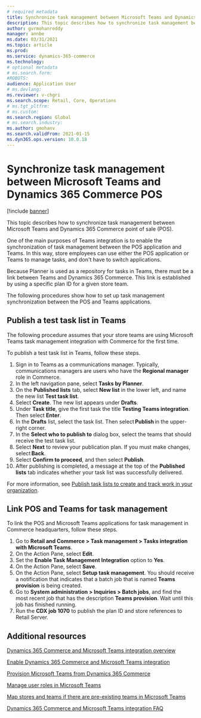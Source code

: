 ```yaml
---
# required metadata
title: Synchronize task management between Microsoft Teams and Dynamics 365 Commerce POS
description: This topic describes how to synchronize task management between Microsoft Teams and Dynamics 365 Commerce point of sale (POS).
author: gvrmohanreddy
manager: annbe
ms.date: 03/31/2021
ms.topic: article
ms.prod: 
ms.service: dynamics-365-commerce
ms.technology: 
# optional metadata
# ms.search.form: 
#ROBOTS: 
audience: Application User
# ms.devlang: 
ms.reviewer: v-chgri
ms.search.scope: Retail, Core, Operations
# ms.tgt_pltfrm: 
# ms.custom: 
ms.search.region: Global
# ms.search.industry: 
ms.author: gmohanv
ms.search.validFrom: 2021-01-15
ms.dyn365.ops.version: 10.0.18
---
```


# Synchronize task management between Microsoft Teams and Dynamics 365 Commerce POS

[!include [banner](includes/banner.md)]

This topic describes how to synchronize task management between Microsoft Teams and Dynamics 365 Commerce point of sale (POS).

One of the main purposes of Teams integration is to enable the synchronization of task management between the POS application and Teams. In this way, store employees can use either the POS application or Teams to manage tasks, and don't have to switch applications.

Because Planner is used as a repository for tasks in Teams, there must be a link between Teams and Dynamics 365 Commerce. This link is established by using a specific plan ID for a given store team.

The following procedures show how to set up task management synchronization between the POS and Teams applications.

## Publish a test task list in Teams

The following procedure assumes that your store teams are using Microsoft Teams task management integration with Commerce for the first time.

To publish a test task list in Teams, follow these steps.

1. Sign in to Teams as a communications manager. Typically, communications managers are users who have the **Regional manager** role in Commerce.
1. In the left navigation pane, select **Tasks by Planner**.
1. On the **Published lists** tab, select **New list** in the lower left, and name the new list **Test task list**.
1. Select **Create**. The new list appears under **Drafts**.
1. Under **Task title**, give the first task the title **Testing Teams integration**. Then select **Enter**.
1. In the **Drafts** list, select the task list. Then select **Publish** in the upper-right corner.
1. In the **Select who to publish to** dialog box, select the teams that should receive the test task list.
1. Select **Next** to review your publication plan. If you must make changes, select **Back**. 
1. Select **Confirm to proceed**, and then select **Publish**.
1. After publishing is completed, a message at the top of the **Published lists** tab indicates whether your task list was successfully delivered.

For more information, see [Publish task lists to create and track work in your organization](https://support.microsoft.com/office/publish-task-lists-to-create-and-track-work-in-your-organization-095409b3-f5af-40aa-9f9e-339b54e705df).

## Link POS and Teams for task management

To link the POS and Microsoft Teams applications for task management in Commerce headquarters, follow these steps.

1. Go to **Retail and Commerce \> Task management \> Tasks integration with Microsoft Teams**.
1. On the Action Pane, select **Edit**.
1. Set the **Enable Task Management Integration** option to **Yes**.
1. On the Action Pane, select **Save**.
1. On the Action Pane, select **Setup task management**. You should receive a notification that indicates that a batch job that is named **Teams provision** is being created.
1. Go to **System administration \> Inquiries \> Batch jobs**, and find the most recent job that has the description **Teams provision**. Wait until this job has finished running.
1. Run the **CDX job 1070** to publish the plan ID and store references to Retail Server.

## Additional resources

[Dynamics 365 Commerce and Microsoft Teams integration overview](commerce-teams-integration.md)

[Enable Dynamics 365 Commerce and Microsoft Teams integration](enable-teams-integration.md)

[Provision Microsoft Teams from Dynamics 365 Commerce](provision-teams-from-commerce.md)

[Manage user roles in Microsoft Teams](manage-user-roles-teams.md)

[Map stores and teams if there are pre-existing teams in Microsoft Teams](map-stores-existing-teams.md)

[Dynamics 365 Commerce and Microsoft Teams integration FAQ](teams-integration-faq.md)

